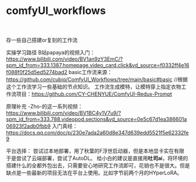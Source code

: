 # comfyUI_workflows                                                                                                        
存一些自己搭建or复刻的工作流

实操学习路径
B站papaya的视频入门：https://www.bilibili.com/video/BV1an9zY3EmC/?spm_id_from=333.1387.homepage.video_card.click&vd_source=f0332ff4e16f088f0f25d5ed5274bad2
basic工作流来源：https://github.com/cubiq/ComfyUI_Workflows/tree/main/basic#basic //根据这个工作流学习一些基础的节点知识。
工作流生成模特，让模特穿上指定衣物工作流项目：https://github.com/CY-CHENYUE/ComfyUI-Redux-Prompt 

原理补充
-Zho-的这一系列视频：https://www.bilibili.com/video/BV1BC4y1V7u9/?spm_id_from=333.788.videopod.sections&vd_source=0e5c67d1ea386601a06923f2adb0fbb9
入门真经：https://docs.qq.com/doc/p/230e7ada2a60d8e347d639edd5521f5e62332fe9

平台选择：
尝试过本地部署，用了秋葉的F浮世启动器，但是本地显卡实在有限
于是尝试了云端部署，尝试了AutoDL。
给小白的建议是直接用**吐司ai**，将环境的搭建什么的全都外包出去，只需要安心地研究工作流即可，花销也不是很大。但是缺点是一些最新的项目无法在平台上使用。比如字节前两个月的HYperLoRA。

